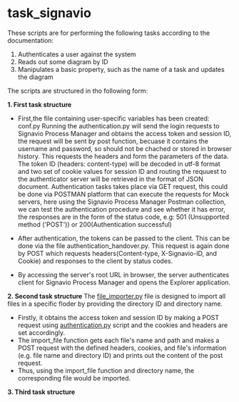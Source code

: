 # task_signavio

These scripts are for performing the following tasks according to the documentation:
  1. Authenticates a user against the system
  2. Reads out some diagram by ID
  3. Manipulates a basic property, such as the name of a task and updates the diagram

The scripts are structured in tho following form:

**1. First task structure**

* First,the file containing user-specific variables has been created: conf.py
Running the authentication.py will send the login requests to Signavio Process Manager and obtains the access token and session ID, the request will be sent by post function, becuase it contains the username and password, so should not be chached or stored in browser history. This requests the headers and form the parameters of the data. The token ID (headers: content-type) will be decoded in utf-8 format and two set of cookie values for session ID and routing the requuest to the authenticator server will be retrieved in the format of JSON document.
Authentication tasks takes place via GET request, this could be done via POSTMAN platform that can execute the requests for Mock servers, here using the Signavio Process Manager Postman collection, we can test the authentication procedure and see whether it has error, the responses are in the form of the status code, e.g: 501 (Unsupported method ('POST')) or 200(Authentication successful)

* After authentication, the tokens can be passed to the client. This can be done via the file authentication_handover.py. This request is again done by POST which requests headers(Content-type, X-Signavio-ID, and Cookie) and responses to the client by status codes.
* By accessing the server's root URL in browser, the server authenticates client for Signavio Process Manager and opens the Explorer application. 

**2. Second task structure** 
The [file_importer.py](file_importer.py) file is designed to import all files in a specific floder by providing the directory ID and directory name.  
* Firstly, it obtains the access token and session ID by making a POST request using [authentication.py](authentication.py) script and the cookies and headers are set accordingly.
* The import_file function gets each file's name and path and makes a POST request with the defined headers, cookies, and file's information
(e.g. file name and directory ID) and prints out the content of the post request. 
* Thus, using the import_file function and directory name, the corresponding file would be imported.

**3. Third task structure**
